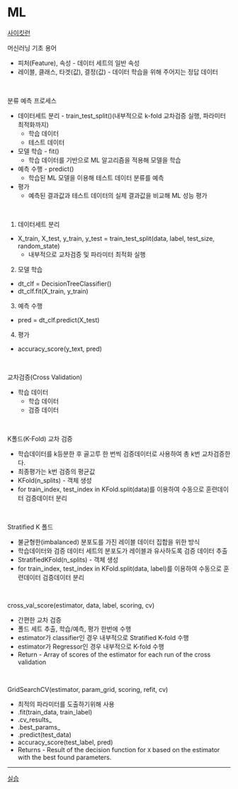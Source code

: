 # ML

[사이킷런](https://scikit-learn.org/stable/)

머신러닝 기초 용어
- 피처(Feature), 속성 - 데이터 세트의 일반 속성
- 레이블, 클래스, 타겟(값), 결정(값) - 데이터 학습을 위해 주어지는 정답 데이터

<br>

분류 예측 프로세스
- 데이터세트 분리 - train_test_split()(내부적으로 k-fold 교차검증 실행, 파라미터 최적화까지)
    - 학습 데이터
    - 테스트 데이터
- 모델 학습 - fit()
    - 학습 데이터를 기반으로 ML 알고리즘을 적용해 모델을 학습
- 예측 수행 - predict()
    - 학습된 ML 모델을 이용해 테스트 데이터 분류를 예측
- 평가
    - 예측된 결과값과 테스트 데이터의 실제 결과값을 비교해 ML 성능 평가

<br>

1. 데이터세트 분리
- X_train, X_test, y_train, y_test = train_test_split(data, label, test_size, random_state)
    - 내부적으로 교차검증 및 파라미터 최적화 실행
2. 모델 학습
- dt_clf = DecisionTreeClassifier()
- dt_clf.fit(X_train, y_train)
3. 예측 수행
- pred = dt_clf.predict(X_test)
4. 평가
- accuracy_score(y_text, pred)

<br>

교차검증(Cross Validation)
- 학습 데이터
    - 학습 데이터
    - 검증 데이터

<br>

K폴드(K-Fold) 교차 검증
- 학습데이터를 k등분한 후 골고루 한 번씩 검증데이터로 사용하여 총 k번 교차검증한다.
- 최종평가는 k번 검증의 평균값
- KFold(n_splits) - 객체 생성
- for train_index, test_index in KFold.split(data)를 이용하여 수동으로 훈련데이터 검증데이터 분리

<br>

Stratified K 폴드
- 불균형한(imbalanced) 분포도를 가진 레이블 데이터 집합을 위한 방식
- 학습데이터와 검증 데이터 세트의 분포도가 레이블과 유사하도록 검증 데이터 추출
- StratifiedKFold(n_splits) - 객체 생성
- for train_index, test_index in KFold.split(data, label)를 이용하여 수동으로 훈련데이터 검증데이터 분리

<br>

cross_val_score(estimator, data, label, scoring, cv)
- 간편한 교차 검증
- 폴드 세트 추출, 학습/예측, 평가 한번에 수행
- estimator가 classifier인 경우 내부적으로 Stratified K-fold 수행
- estimator가 Regressor인 경우 내부적으로 K-fold 수행
- Return - Array of scores of the estimator for each run of the cross validation

<br>

GridSearchCV(estimator, param_grid, scoring, refit, cv)
- 최적의 파라미터를 도출하기위해 사용
- .fit(train_data, train_label)
- .cv_results_
- .best_params_
- .predict(test_data)
- accuracy_score(test_label, pred)
- Returns - Result of the decision function for `X` based on the estimator with the best found parameters.

---

[실습](http://localhost:8888/tree/ML_0717)